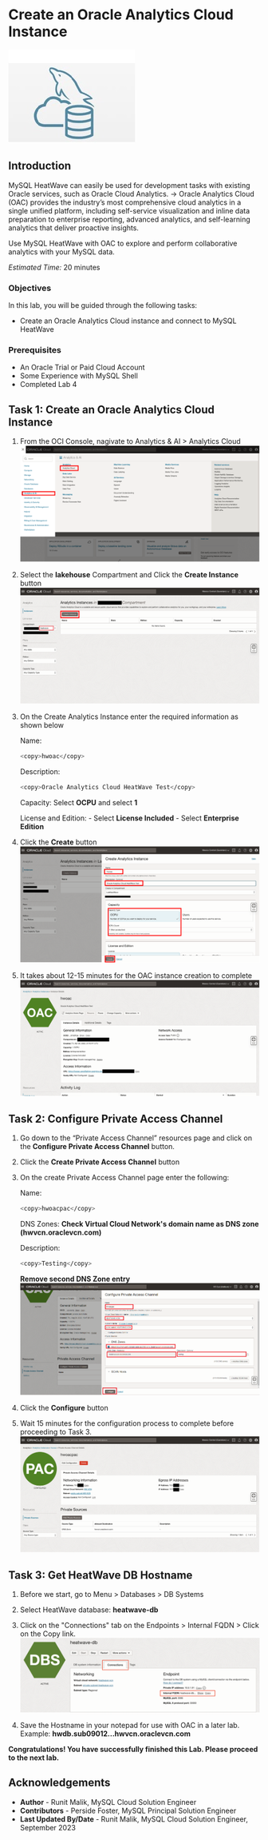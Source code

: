# Create an Oracle Analytics Cloud Instance

![mysql heatwave](./images/mysql-heatwave-logo.jpeg " mysql heatwave")

## Introduction

MySQL HeatWave can easily be used for development tasks with existing Oracle services, such as Oracle Cloud Analytics. -> Oracle Analytics Cloud (OAC) provides the industry’s most comprehensive cloud analytics in a single unified platform, including self-service visualization and inline data preparation to enterprise reporting, advanced analytics, and self-learning analytics that deliver proactive insights.

Use MySQL HeatWave with OAC to explore and perform collaborative analytics with your MySQL data.

_Estimated Time:_ 20 minutes


### Objectives

In this lab, you will be guided through the following tasks:

- Create an Oracle Analytics Cloud instance and connect to MySQL HeatWave

### Prerequisites

- An Oracle Trial or Paid Cloud Account
- Some Experience with MySQL Shell
- Completed Lab 4

## Task 1: Create an Oracle Analytics Cloud Instance

1. From the OCI Console, nagivate to Analytics & AI > Analytics Cloud
    ![analytics menu](./images/analytics-menu.png " analytics menu")

2. Select the **lakehouse** Compartment and Click the **Create Instance** button
    ![create analytics instance](./images/create-instance-oac.png " create analytics instance")
    
3. On the Create Analytics Instance enter the required information as shown below

    Name:
     ```bash
    <copy>hwoac</copy>
     ```

    Description:
    ```bash
    <copy>Oracle Analytics Cloud HeatWave Test</copy>
     ```

    Capacity: Select **OCPU** and select **1**

    License and Edition:
        - Select **License Included**
        - Select **Enterprise Edition**

4. Click the **Create** button
    ![oac config](./images/config-oac.png " oac config")

5. It takes about 12-15 minutes for the OAC instance creation to complete
    ![created oac](./images/created-oac.png " created oac")

## Task 2: Configure Private Access Channel

1. Go down to the “Private Access Channel” resources page and click on the **Configure Private Access Channel** button.

2. Click the **Create Private Access Channel** button

3. On the create Private Access Channel page enter the following:

    Name:
    ```bash
    <copy>hwoacpac</copy>
     ```

     DNS Zones: **Check Virtual Cloud Network's domain name as DNS zone (hwvcn.oraclevcn.com)**

    Description:
    ```bash
    <copy>Testing</copy>
     ```

     **Remove second DNS Zone entry**
    ![config pac oac](./images/config-pac-oac.png " config pac oac")

4. Click the **Configure** button

5. Wait 15 minutes for the configuration process to complete before proceeding to Task 3.
    ![created pac oac](./images/created-pac-oac.png " created pac oac")

## Task 3: Get HeatWave DB Hostname

1. Before we start, go to Menu > Databases > DB Systems

2. Select HeatWave database: **heatwave-db**

3. Click on the "Connections" tab on the Endpoints > Internal FQDN > Click on the Copy link.
    ![hw db endpoint](./images/hw-db-endpoint.png " hw db endpoint")

4. Save the Hostname in your notepad for use with OAC in a later lab.
    Example: **hwdb.sub09012...hwvcn.oraclevcn.com**

**Congratulations! You have successfully finished this Lab. Please proceed to the next lab.**


## Acknowledgements

- **Author** - Runit Malik, MySQL Cloud Solution Engineer
- **Contributors** - Perside Foster, MySQL Principal Solution Engineer
- **Last Updated By/Date** - Runit Malik, MySQL Cloud Solution Engineer, September 2023